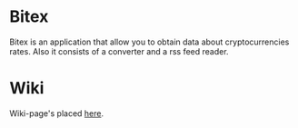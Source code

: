 # Bitex

Bitex is an application that allow you to obtain data about cryptocurrencies rates.
Also it consists of a converter and a rss feed reader.

# Wiki

Wiki-page's placed [here](https://github.com/moevm/gui-1h2018-26/wiki).
